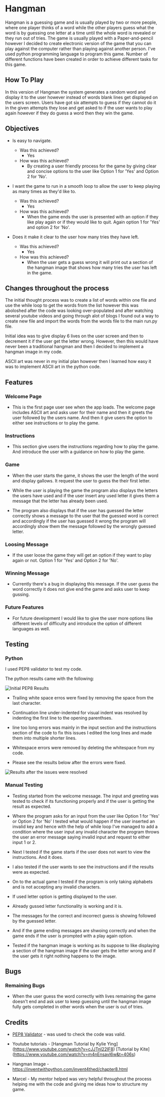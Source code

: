 # Hangman

Hangman is a guessing game and is usually played by two or more people, where one player thinks of a word while the other players guess what the word is by guessing one letter at a time until the whole word is revealed or they run out of tries.
The game is usually played with a Paper-and-pencil however I decided to create electronic version of the game that you can play against the computer rather than playing against another person.
I've used python programming language to program this game. Number of different functions have been created in order to achieve different tasks for this game.

## How To Play

In this version of Hangman the system generates a random word and display it to the user however instead of words blank lines get displayed on the users screen. Users have got six attempts to guess if they cannot do it in the given attempts they lose and get asked to if the user wants to play again however if they do guess a word then they win the game.

## Objectives

- Is easy to navigate. 
    - Was this achieved?
        - Yes
    - How was this achieved?
        - By creating a user friendly process for the game by giving clear and concise options to the user like Option 1 for 'Yes' and Option 2 for 'No'.  
                        
 - I want the game to run in a smooth loop to allow the user to keep playing as many times as they'd like to. 
    - Was this achieved?
        - Yes
    - How was this achieved?
        - When the game ends the user is presented with an option if they like play again or if they would like to quit. Again option 1 for 'Yes' and option 2 for 'No'.

- Does it make it clear to the user how many tries they have left.
    - Was this achieved?
        - Yes
    - How was this achieved?
        - When the user gets a guess wrong it will print out a section of the hangman image that shows how many tries the user has left in the game.

## Changes throughout the process

The initial thought process was to create a list of words within one file and use the while loop to get the words from the list however this was aboloshed after the code was looking over-populated and after watching several youtube videos and going through alot of blogs I found out a way to create new file and import the words from the words file to the main run.py file.

Initial idea was to give display 6 lives on the user screen and then to decrement it if the user get the letter wrong. However, then this would have never been a traditional hangman and then I decided to implement a hangman image in my code.

ASCII art was never in my initial plan however then I learned how easy it was to implement ASCII art in the python code.

## Features

### Welcome Page
- This is the first page user see when the app loads. The welcome page includes ASCII art and asks user for their name and then it greets the user followed by the users name. And then it give users the option to either see instructions or to play the game.

### Instructions
- This section give users the instructions regarding how to play the game. And introduce the user with a guidance on how to play the game.

### Game
- When the user starts the game, it shows the user the length of the word and display gallows. It request the user to guess the their first letter.

- While the user is playing the game the program also displays the letters the users have used and if the user insert any used letter it gives them a message that the letter has already been used.

- The program also displays that if the user has guessed the letter correctly shows a message to the user that the guessed word is correct and accordingly if the user has guessed it wrong the program will accordingly show them the message followed by the wrongly guessed letter.

### Loosing Message
- If the user loose the game they will get an option if they want to play again or not. Option 1 for 'Yes' and Option 2 for 'No'.

### Winning Message
- Currently there's a bug in displaying this message. If the user guess the word correctly it does not give end the game and asks user to keep gussing.

### Future Features
- For future development I would like to give the user more options like different levels of difficulty and introduce the option of different languages as well.

## Testing

### Python
I used PEP8 validator to test my code.

The python results came with the following:

<img src="images/pep8_list_of_errors.png" alt="Initial PEP8 Results">

- Trailing white space erros were fixed by removing the space from the last character.

- Continuation line under-indented for visual indent was resolved by indenting the first line to the opening parenthses.

- line too long errors was mainly in the input section and the instructions section of the code to fix this issues I edited the long lines and made them into multiple shorter lines.

- Whitespace errors were removed by deleting the whitespace from my code.

- Please see the results below after the errors were fixed.

<img src="images/pep8_result.png" alt="Results after the issues were resolved">

### Manual Testing
- Testing started from the welcome message. The input and greeting was tested to check if its functioning properly and if the user is getting the result as expected.

- Where the program asks for an input from the user like Option 1 for 'Yes' or Option 2 for 'No' I tested what would happen if the user inserted an invalid key and hence with the help of while loop I've managed to add a condition where the user input any invalid character the program throws the user an error message saying invalid input and request to either input 1 or 2.

- Next I tested if the game starts if the user does not want to view the instructions. And it does.

- I also tested if the user wants to see the instructions and if the results were as expected. 

- On to the actual game I tested if the program is only taking alphabets and is not accepting any invalid characters.

- If used letter option is getting displayed to the user.

- Already gussed letter functionality is working and it is.

- The messages for the correct and incorrect guess is showing followed by the guessed letter.

-  And if the game ending messages are shwoing correctly and when the game ends if the user is prompted with a play again option.

- Tested if the hangman image is working as its suppose to like displaying a section of the hangman image if the user gets the letter wrong and if the user gets it right nothing happens to the image.

## Bugs

### Remaining Bugs
- When the user guess the word correctly with lives remaining the game doesn't end and ask user to keep guessing until the hangman image fully gets completed in other words when the user is out of tries.



## Credits

- [PEP8 Validator](http://pep8online.com/) - was used to check the code was valid.

- Youtube tutorials - [Hangman Tutorial by Kylie Ying] (https://www.youtube.com/watch?v=cJJTnI22IF8)
                      [Tutorial by Kite] (https://www.youtube.com/watch?v=m4nEnsavl6w&t=406s)

- Hangman Image - https://inventwithpython.com/invent4thed/chapter8.html

- Marcel - My mentor helped was very helpful throughout the process helping me with the code and giving me ideas how to structure my game.

